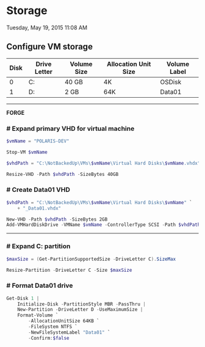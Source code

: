 ﻿# Storage

Tuesday, May 19, 2015
11:08 AM

## Configure VM storage

| Disk | Drive Letter | Volume Size | Allocation Unit Size | Volume Label |
| ---- | ------------ | ----------- | -------------------- | ------------ |
| 0    | C:           | 40 GB       | 4K                   | OSDisk       |
| 1    | D:           | 2 GB        | 64K                  | Data01       |



---


**FORGE**

### # Expand primary VHD for virtual machine

```PowerShell
$vmName = "POLARIS-DEV"

Stop-VM $vmName

$vhdPath = "C:\NotBackedUp\VMs\$vmName\Virtual Hard Disks\$vmName.vhdx"

Resize-VHD -Path $vhdPath -SizeBytes 40GB
```

### # Create Data01 VHD

```PowerShell
$vhdPath = "C:\NotBackedUp\VMs\$vmName\Virtual Hard Disks\$vmName" `
    + "_Data01.vhdx"

New-VHD -Path $vhdPath -SizeBytes 2GB
Add-VMHardDiskDrive -VMName $vmName -ControllerType SCSI -Path $vhdPath
```

---


### # Expand C: partition

```PowerShell
$maxSize = (Get-PartitionSupportedSize -DriveLetter C).SizeMax

Resize-Partition -DriveLetter C -Size $maxSize
```

### # Format Data01 drive

```PowerShell
Get-Disk 1 |
    Initialize-Disk -PartitionStyle MBR -PassThru |
    New-Partition -DriveLetter D -UseMaximumSize |
    Format-Volume `
        -AllocationUnitSize 64KB `
        -FileSystem NTFS `
        -NewFileSystemLabel "Data01" `
        -Confirm:$false
```

